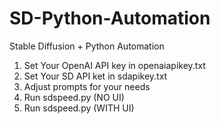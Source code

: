 # SD-Python-Automation
Stable Diffusion + Python Automation

1. Set Your OpenAI API key in openaiapikey.txt
2. Set Your SD API ket in sdapikey.txt
3. Adjust prompts for your needs
4. Run sdspeed.py (NO UI)
5. Run sdspeed.py (WITH UI)
